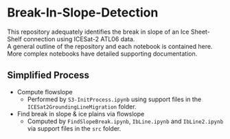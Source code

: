 # Break-In-Slope-Detection

This repository adequately identifies the break in slope of an Ice Sheet-Shelf connection using ICESat-2 ATL06 data. <br>
A general outline of the repository and each notebook is contained here. More complex notebooks have detailed supporting documentation.

## Simplified Process
* Compute flowslope
  * Performed by `S3-InitProcess.ipynb` using support files in the `ICESat2GroundingLineMigration` folder.
* Find break in slope & ice plains via flowslope
  * Computed by `FindSlopeBreak.ipynb`, `IbLine.ipynb` and `IbLine2.ipynb` via support files in the `src` folder.

